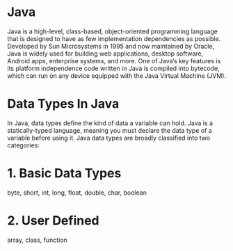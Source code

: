 # Java
Java is a high-level, class-based, object-oriented programming language that is designed to have as few implementation dependencies as possible. Developed by Sun Microsystems in 1995 and now maintained by Oracle, Java is widely used for building web applications, desktop software, Android apps, enterprise systems, and more.
One of Java’s key features is its platform independence code written in Java is compiled into bytecode, which can run on any device equipped with the Java Virtual Machine (JVM).
# Data Types In Java
In Java, data types define the kind of data a variable can hold. Java is a statically-typed language, meaning you must declare the data type of a variable before using it.
Java data types are broadly classified into two categories:
# 1. Basic Data Types
byte, short, int, long, float, double, char, boolean
# 2. User Defined 
array, class, function
